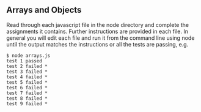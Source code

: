 ## Arrays and Objects

Read through each javascript file in the node directory and complete the assignments it contains. Further instructions are provided in each file. In general you will edit each file and run it from the command line using node until the output matches the instructions or all the tests are passing, e.g.

	$ node arrays.js
	test 1 passed
	test 2 failed *
	test 3 failed *
	test 4 failed *
	test 5 failed *
	test 6 failed *
	test 7 failed *
	test 8 failed *
	test 9 failed *
